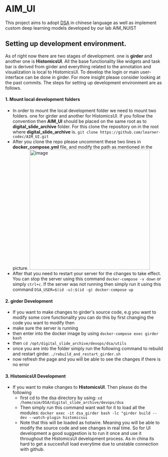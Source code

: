 # AIM_UI
This project aims to adopt [DSA](https://github.com/DigitalSlideArchive/digital_slide_archive) in chinese language as well as implement custom deep learning models developed by our lab AIM_NUIST

## Setting up development environment.
As of right now there are two stages of development. one is **girder** and another one is **HistomicsUI**. All the base functionality like widgets and task bar is derived from girder and everything related to the annotation and visualization is local to HistomicsUI. To develop the login or main user-interface can be done in girder. For more insight please consider looking at the past commits. The steps for setting up development environment are as follows.
#### 1. Mount local development folders
- In order to mount the local development folder we need to mount two folders. one for girder and another for HistomicsUI. If you follow the convention then **AIM_UI** should be placed on the same root as to **digital_slide_archive** folder. For this clone the repository on in the root where **digital_slide_archive** is. 
```git clone https://github.com/learner-codec/AIM_UI.git```
- After you clone the repo please uncomment these two lines in **docker_compose.yml** file, and modify the path as mentioned in the picture.
      <img width="383" alt="image" src="https://github.com/learner-codec/AIM_UI/assets/56203705/ed1bf722-88e0-40a4-9230-741dfb70d588">
- After that you need to restart your server for the changes to take effect. You can stop the server using this command ```docker-compose -v down``` or simply ```ctrl+c```. If the server was not running then simply run it using this command ```DSA_USER=$(id -u):$(id -g) docker-compose up```
#### 2. girder Development
- If you want to make changes to girder's source code, e.g you want to modify some core functionality you can do this by first changing the code you want to modify then
- make sure the server is running
- then enter into the docker image by using
  ```docker-compose exec girder bash```
- then ```cd /opt/digital_slide_archive/devops/dsa/utils```
- once you are into the folder simply run the following command to rebuild and restart girder.
  ```./rebuild_and_restart_girder.sh```
 - now refresh the page and you will be able to see the changes if there is no error

#### 3. HistomicsUI Development
- If you want to make changes to **HistomicsUI**. Then please do the following
  - first cd to the dsa directory by using:
    ```cd /home/aim/DSA/digital_slide_archive/devops/dsa```
  - Then simply run this command want wait for it to load all the modules:
    ```docker exec -it dsa_girder bash -lc "girder build --dev --watch-plugin histomicsui```
  - Note that this will be loaded as hotwire. Meaning you will be able to modify the source code and see changes in real time. So for UI development a good suggestion is to run it once and use it throughout the HistomicsUI development process. As in china its hard to get a succesfull load everytime due to unstable connection with github.
    
